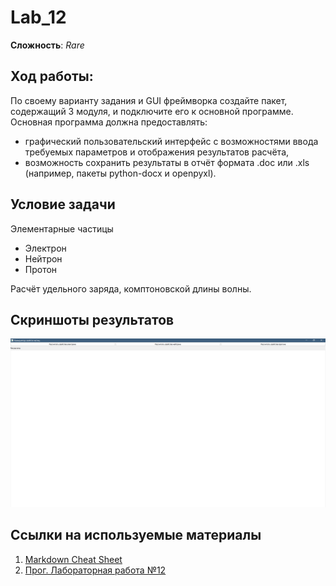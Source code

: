 # Lab_12
**Сложность**: *Rare*
## Ход работы:
По своему варианту задания и GUI фреймворка создайте пакет, содержащий 3 модуля, и подключите его к основной программе. Основная программа должна предоставлять:

* графический пользовательский интерфейс с возможностями ввода требуемых параметров и отображения результатов расчёта,
* возможность сохранить результаты в отчёт формата .doc или .xls (например, пакеты python-docx и openpyxl).

## Условие задачи 
Элементарные частицы
* Электрон
* Нейтрон
* Протон

Расчёт удельного заряда, комптоновской длины волны.


## Скриншоты результатов
![](Q.png)

## Ссылки на используемые материалы
1. [Markdown Cheat Sheet](https://www.markdownguide.org/cheat-sheet/)
2. [Прог. Лабораторная работа №12](https://evil-teacher.on.fleek.co/prog_pm/term2/lab12/)